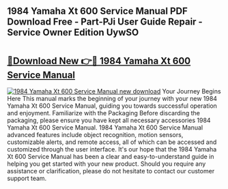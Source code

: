## 1984 Yamaha Xt 600 Service Manual PDF Download Free - Part-PJi User Guide Repair - Service Owner Edition UywSO

# <h2><a href="http://bc37752.oget.top/?id=1984+Yamaha+Xt+600+Service+Manual">🔗Download New 👉🔴 1984 Yamaha Xt 600 Service Manual</a></h2>

[![1984 Yamaha Xt 600 Service Manual new download](https://i.imgur.com/5g1atiW.png)](http://bc37752.oget.top/?id=1984+Yamaha+Xt+600+Service+Manual)
Your Journey Begins Here This manual marks the beginning of your journey with your new 1984 Yamaha Xt 600 Service Manual, guiding you towards successful operation and enjoyment. Familiarize with the Packaging Before discarding the packaging, please ensure you have kept all necessary accessories 1984 Yamaha Xt 600 Service Manual. 1984 Yamaha Xt 600 Service Manual advanced features include object recognition, motion sensors, customizable alerts, and remote access, all of which can be accessed and customized through the user interface. It's our hope that the 1984 Yamaha Xt 600 Service Manual has been a clear and easy-to-understand guide in helping you get started with your new product. Should you require any assistance or clarification, please do not hesitate to contact our customer support team.

